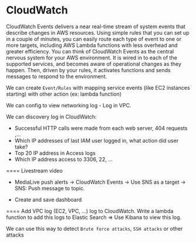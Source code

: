 # CloudWatch

CloudWatch Events delivers a near real-time stream of system events that describe changes in AWS resources. Using simple rules that you can set up in a couple of minutes, you can easily route each type of event to one or more targets, including AWS Lambda functions with less overhead and greater efficiency. You can think of CloudWatch Events as the central nervous system for your AWS environment. It is wired in to each of the supported services, and becomes aware of operational changes as they happen. Then, driven by your rules, it activates functions and sends messages to respond to the environment.

We can create `Event/Rules` with mapping service events (like EC2 instances starting) with other action (ex: lambda function)

We can config to view networking log - Log in VPC.

We can discovery log in CloudWatch:

+ Successful HTTP calls were made from each web server, 404 requests ,...
+ Which IP addresses of last IAM user logged in, what action did user take?
+ Top 20 IP address in Access logs
+ Which IP address access to 3306, 22, ...


====
Livestream video

- MediaLive push alerts -> CloudWatch Events -> Use SNS as a target -> SNS: Push
    message to topic.

- Create and save dashboard


====
Add VPC log (EC2, VPC, ...) log to CloudWatch. Write a lambda function to add this logs to Elastic Search => Use Kibana to view this log.

We can use this way to detect `Brute force attacks`, `SSH attacks` or other attacks
